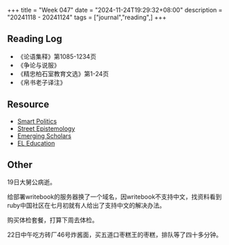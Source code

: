 +++
title = "Week 047"
date = "2024-11-24T19:29:32+08:00"
description = "20241118 - 20241124"
tags = ["journal","reading",]
+++

## Reading Log

* 《论语集释》第1085-1234页
* 《争论与说服》
* 《精忠柏石室教育文选》第1-24页
* 《帛书老子译注》

## Resource

* [Smart Politics](https://www.joinsmart.org/)
* [Street Epistemology](https://streetepistemology.com/)
* [Emerging Scholars](https://www.emergingscholarsprogram.org/)
* [EL Education](https://www.eleducation.org)

## Other

19日大舅公病逝。

给部署writebook的服务器换了一个域名，因writebook不支持中文，找资料看到ruby中国社区在七月初就有人给出了支持中文的解决办法。

购买体检套餐，打算下周去体检。

22日中午吃方砖厂46号炸酱面，买五道口枣糕王的枣糕，排队等了四十多分钟。


